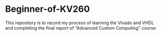 # Beginner-of-KV260
This repository is to record my process of learning the Vivado and VHDL and completing the final report of "Advanced Custom Computing" course
